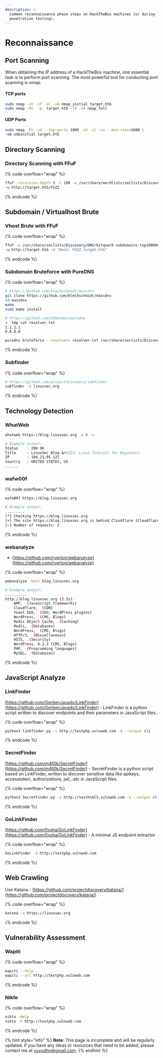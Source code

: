 ```yaml
---
description: >-
  Common reconnaissance phase steps on HackTheBox machines (or during
  penetration testing).
---
```


# Reconnaissance

## Port Scanning

When obtaining the IP address of a HackTheBox machine, one essential task is to perform port scanning. The most powerful tool for conducting port scanning is nmap.

#### TCP ports

```bash
sudo nmap -sV -sT -sC -oA nmap_initial target.htb
sudo nmap -Pn  -p- target.htb -T4 -oA nmap_full
```

#### **UDP Ports**

```bash
sudo nmap -Pn -sU --top-ports 1000 -sV -sC -vv --min-rate=5000 \
-oA udpinitial target.htb
```

## Directory Scanning

### Directory Scanning with FFuF

{% code overflow="wrap" %}
```bash
ffuf -recursion-depth 3 -t 100 -w /usr/share/wordlists/seclists/Discovery/Web-Content/big.txt \
-u http://target.htb/FUZZ
```
{% endcode %}

## Subdomain / Virtualhost Brute

### Vhost Brute with FFuF

{% code overflow="wrap" %}
```bash
ffuf -w /usr/share/seclists/Discovery/DNS/bitquark-subdomains-top100000.txt \
-u http://target.htb -H "Host: FUZZ.target.htb"
```
{% endcode %}

### Subdomain Bruteforce with PureDNS

{% code overflow="wrap" %}
```bash
# https://github.com/blechschmidt/massdns
git clone https://github.com/blechschmidt/massdns
cd massdns
make
sudo make install

# https://github.com/d3mondev/puredns
➜  tmp cat resolver.txt
1.1.1.1
8.8.8.8

puredns bruteforce --resolvers resolver.txt /usr/share/seclists/Discovery/DNS/dns-Jhaddix.txt linuxsec.org
```
{% endcode %}

### Subfinder

{% code overflow="wrap" %}
```bash
# https://github.com/projectdiscovery/subfinder
subfinder -d linuxsec.org
```
{% endcode %}

## Technology Detection

### WhatWeb

```bash
whatweb https://blog.linuxsec.org -a 3 -v

# Example output:
Status    : 200 OK
Title     : LinuxSec Blog &#8212; Linux Tutorial for Beginners
IP        : 104.21.95.121
Country   : UNITED STATES, US
......
```

### wafw00f

{% code overflow="wrap" %}
```bash
wafw00f https://blog.linuxsec.org

# Example output:
.........                                                                                                                                                                                                                                           
[*] Checking https://blog.linuxsec.org
[+] The site https://blog.linuxsec.org is behind Cloudflare (Cloudflare Inc.) WAF.
[~] Number of requests: 2
```
{% endcode %}

### webanalyze

* [https://github.com/rverton/webanalyze](https://github.com/rverton/webanalyze)

{% code overflow="wrap" %}
```bash
webanalyze -host blog.linuxsec.org

# Example output:
..........
http://blog.linuxsec.org (2.3s):
    AMP,  (JavaScript frameworks)
    Cloudflare,  (CDN)
    Yoast SEO,  (SEO, WordPress plugins)
    WordPress,  (CMS, Blogs)
    Redis Object Cache,  (Caching)
    Redis,  (Databases)
    WordPress,  (CMS, Blogs)
    HTTP/3,  (Miscellaneous)
    HSTS,  (Security)
    WordPress, 6.2.3 (CMS, Blogs)
    PHP,  (Programming languages)
    MySQL,  (Databases)
```
{% endcode %}

## JavaScript Analyze

### **LinkFinder**

[https://github.com/GerbenJavado/LinkFinder](https://github.com/GerbenJavado/LinkFinder) - LinkFinder is a python script written to discover endpoints and their parameters in JavaScript files.

{% code overflow="wrap" %}
```bash
python3 linkfinder.py -i http://testphp.vulnweb.com -d --output cli
```
{% endcode %}

### **SecretFinder**

[https://github.com/m4ll0k/SecretFinder](https://github.com/m4ll0k/SecretFinder) - SecretFinder is a python script based on LinkFinder, written to discover sensitive data like apikeys, accesstoken, authorizations, jwt,..etc in JavaScript files.

{% code overflow="wrap" %}
```bash
python3 SecretFinder.py -i http://testhtml5.vulnweb.com -e --output cli
```
{% endcode %}

### GoLinkFinder

[https://github.com/0xsha/GoLinkFinder](https://github.com/0xsha/GoLinkFinder) - A minimal JS endpoint extractor

{% code overflow="wrap" %}
```bash
GoLinkFinder -d http://testphp.vulnweb.com
```
{% endcode %}

## Web Crawling

Use Katana - [https://github.com/projectdiscovery/katana/](https://github.com/projectdiscovery/katana/)

{% code overflow="wrap" %}
```bash
katana -u https://linuxsec.org
```
{% endcode %}

## Vulnerability Assessment

### Wapiti

{% code overflow="wrap" %}
```bash
wapiti --help
wapiti --url http://testphp.vulnweb.com
```
{% endcode %}

### Nikto

{% code overflow="wrap" %}
```bash
nikto -Help
nikto -h http://testphp.vulnweb.com
```
{% endcode %}

{% hint style="info" %}
**Note**: This page is incomplete and will be regularly updated. If you have any ideas or resources that need to be added, please contact me at [yuyudhn@gmail.com](mailto:yuyudhn@gmail.com).
{% endhint %}
